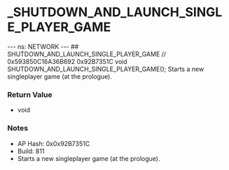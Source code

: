 # _SHUTDOWN_AND_LAUNCH_SINGLE_PLAYER_GAME

--- ns: NETWORK --- ## SHUTDOWN_AND_LAUNCH_SINGLE_PLAYER_GAME  // 0x593850C16A36B692 0x92B7351C void SHUTDOWN_AND_LAUNCH_SINGLE_PLAYER_GAME();  Starts a new singleplayer game (at the prologue).

### Return Value
* void

### Notes
* AP Hash: 0x0x92B7351C
* Build: 811
* Starts a new singleplayer game (at the prologue).

